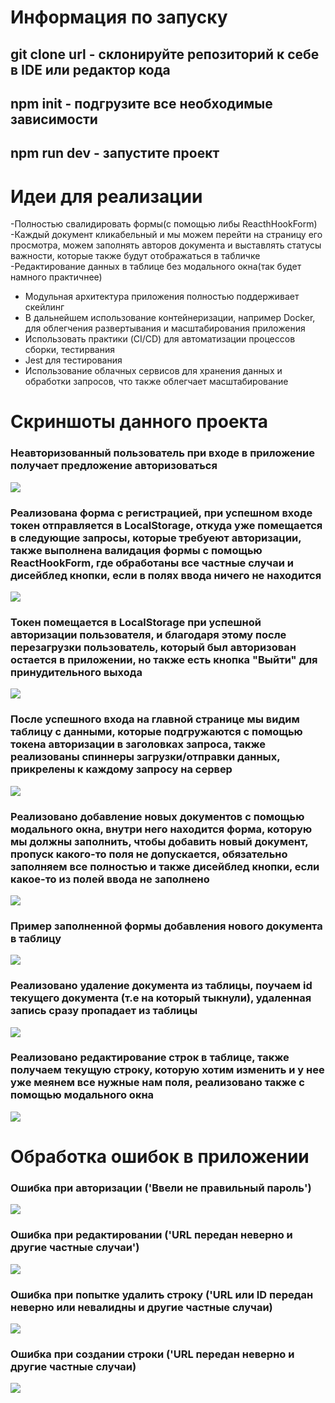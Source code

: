 
<h1>Информация по запуску</h1>
<h2>git clone url - cклонируйте репозиторий к себе в IDE или редактор кода</h2>
<h2>npm init - подгрузите все необходимые зависимости</h2>
<h2>npm run dev - запустите проект</h2>

# Идеи для реализации
-Полностью свалидировать формы(с помощью либы ReacthHookForm)
-Каждый документ кликабельный и мы можем перейти на страницу его просмотра, можем заполнять авторов документа и выставлять статусы важности, которые также будут отображаться в табличке
-Редактирование данных в таблице без модального окна(так будет намного практичнее)
- Модульная архитектура приложения полностью поддерживает скейлинг
- В дальнейшем использование контейнеризации, например Docker, для облегчения развертывания и масштабирования приложения
- Использовать практики (CI/CD) для автоматизации процессов сборки, тестирвания
- Jest для тестирования
- Использование облачных сервисов для хранения данных и обработки запросов, что также облегчает масштабирование
# Скриншоты данного проекта

<h3>Неавторизованный пользователь при входе в приложение получает предложение авторизоваться</h3>
<img src="https://github.com/flavokrkkk/test-task-app/blob/master/screens/2024-05-29_11-14-44.png">

<h3>Реализована форма с регистрацией, при успешном входе токен отправляется в LocalStorage, откуда уже помещается в следующие запросы, которые требуеют авторизации, также выполнена валидация формы с помощью ReactHookForm, где обработаны все частные случаи и дисейблед кнопки, если в полях ввода ничего не находится</h3>
<img src="https://github.com/flavokrkkk/test-task-app/blob/master/screens/2024-05-29_11-14-31.png">

<h3>Токен помещается в LocalStorage при успешной авторизации пользователя, и благодаря этому после перезагрузки пользователь, который был авторизован остается в приложении, но также есть кнопка "Выйти" для принудительного выхода</h3>
<img src="https://github.com/flavokrkkk/test-task-appt/blob/master/screens/2024-05-29_11-55-44.png">

<h3>После успешного входа на главной странице мы видим таблицу с данными, которые подгружаются с помощью токена авторизации в заголовках запроса, также реализованы спиннеры загрузки/отправки данных, прикрелены к каждому запросу на сервер</h3>
<img src="https://github.com/flavokrkkk/test-task-app/blob/master/screens/2024-05-29_11-15-14.png">

<h3>Реализовано добавление новых документов с помощью модального окна, внутри него находится форма, которую мы должны заполнить, чтобы добавить новый документ, пропуск какого-то поля не допускается, обязательно заполняем все полностью и также дисейблед кнопки, если какое-то из полей ввода не заполнено</h3>
<img src="https://github.com/flavokrkkk/test-task-app/blob/master/screens/2024-05-29_11-15-21.png">

<h3>Пример заполненной формы добавления нового документа в таблицу</h3>
<img src="https://github.com/flavokrkkk/test-task-app/blob/master/screens/2024-05-29_11-16-17.png">

<h3>Реализовано удаление документа из таблицы, поучаем id текущего документа (т.е на который тыкнули), удаленная запись сразу пропадает из таблицы</h3>
<img src="https://github.com/flavokrkkk/test-task-app/blob/master/screens/2024-05-29_11-53-14.png">

<h3>Реализовано редактирование строк в таблице, также получаем текущую строку, которую хотим изменить и у нее уже меянем все нужные нам поля, реализовано также с помощью модального окна</h3>
<img src="https://github.com/flavokrkkk/test-task-app/blob/master/screens/2024-05-29_11-54-19.png">

# Обработка ошибок в приложении
<h3>Ошибка при авторизации ('Ввели не правильный пароль')</h3>
<img src="https://github.com/flavokrkkk/test-task-app/blob/master/screens/2024-05-29_12-52-31.png">

<h3>Ошибка при редактировании ('URL передан неверно и другие частные случаи')</h3>
<img src="https://github.com/flavokrkkk/test-task-app/blob/master/screens/2024-05-29_12-54-33.png">

<h3>Ошибка при попытке удалить строку ('URL или ID передан неверно или невалидны и другие частные случаи)</h3>
<img src="https://github.com/flavokrkkk/test-task-app/blob/master/screens/2024-05-29_12-54-59.png">

<h3>Ошибка при создании строки ('URL передан неверно и другие частные случаи)</h3>
<img src="https://github.com/flavokrkkk/test-task-app/blob/master/screens/2024-05-29_12-56-18.png">
